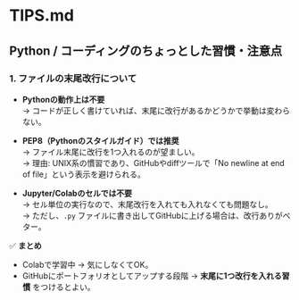 # TIPS.md

## Python / コーディングのちょっとした習慣・注意点

### 1. ファイルの末尾改行について
- **Pythonの動作上は不要**  
  → コードが正しく書けていれば、末尾に改行があるかどうかで挙動は変わらない。

- **PEP8（Pythonのスタイルガイド）では推奨**  
  → ファイル末尾に改行を1つ入れるのが望ましい。  
  → 理由: UNIX系の慣習であり、GitHubやdiffツールで「No newline at end of file」という表示を避けられる。

- **Jupyter/Colabのセルでは不要**  
  → セル単位の実行なので、末尾改行を入れても入れなくても問題なし。  
  → ただし、`.py` ファイルに書き出してGitHubに上げる場合は、改行ありがベター。

✅ **まとめ**  
- Colabで学習中 → 気にしなくてOK。  
- GitHubにポートフォリオとしてアップする段階 → **末尾に1つ改行を入れる習慣** をつけるとよい。
